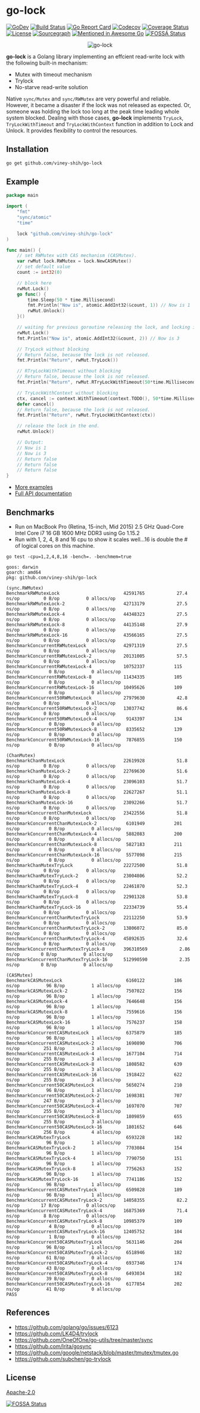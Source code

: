 # go-lock

[![GoDev](https://img.shields.io/badge/go.dev-doc-007d9c?style=flat-square&logo=read-the-docs)](https://pkg.go.dev/github.com/viney-shih/go-lock?tab=doc)
[![Build Status](https://travis-ci.com/viney-shih/go-lock.svg?branch=master)](https://travis-ci.com/github/viney-shih/go-lock)
[![Go Report Card](https://goreportcard.com/badge/github.com/viney-shih/go-lock)](https://goreportcard.com/report/github.com/viney-shih/go-lock)
[![Codecov](https://codecov.io/gh/viney-shih/go-lock/branch/master/graph/badge.svg)](https://codecov.io/gh/viney-shih/go-lock)
[![Coverage Status](https://coveralls.io/repos/github/viney-shih/go-lock/badge.svg?branch=master)](https://coveralls.io/github/viney-shih/go-lock?branch=master)
[![License](http://img.shields.io/badge/License-Apache_2-red.svg?style=flat)](http://www.apache.org/licenses/LICENSE-2.0)
[![Sourcegraph](https://sourcegraph.com/github.com/viney-shih/go-lock/-/badge.svg)](https://sourcegraph.com/github.com/viney-shih/go-lock?badge)
[![Mentioned in Awesome Go](https://awesome.re/mentioned-badge.svg)](https://github.com/avelino/awesome-go#utilities)
[![FOSSA Status](https://app.fossa.com/api/projects/git%2Bgithub.com%2Fviney-shih%2Fgo-lock.svg?type=shield)](https://app.fossa.com/projects/git%2Bgithub.com%2Fviney-shih%2Fgo-lock?ref=badge_shield)

<p align="center">
  <img src="assets/logo.png" title="go-lock" />
</p>

**go-lock** is a Golang library implementing an effcient read-write lock with the following built-in mechanism:
- Mutex with timeout mechanism
- Trylock
- No-starve read-write solution

Native `sync/Mutex` and `sync/RWMutex` are very powerful and reliable. However, it became a disaster if the lock was not released as expected. Or, someone was holding the lock too long at the peak time leading whole system blocked. Dealing with those cases, **go-lock** implements `TryLock`, `TryLockWithTimeout` and `TryLockWithContext` function in addition to Lock and Unlock. It provides flexibility to control the resources.

## Installation

```sh
go get github.com/viney-shih/go-lock
```

## Example
```go
package main

import (
	"fmt"
	"sync/atomic"
	"time"

	lock "github.com/viney-shih/go-lock"
)

func main() {
	// set RWMutex with CAS mechanism (CASMutex).
	var rwMut lock.RWMutex = lock.NewCASMutex()
	// set default value
	count := int32(0)

	// block here
	rwMut.Lock()
	go func() {
		time.Sleep(50 * time.Millisecond)
		fmt.Println("Now is", atomic.AddInt32(&count, 1)) // Now is 1
		rwMut.Unlock()
	}()

	// waiting for previous goroutine releasing the lock, and locking it again
	rwMut.Lock()
	fmt.Println("Now is", atomic.AddInt32(&count, 2)) // Now is 3

	// TryLock without blocking
	// Return false, because the lock is not released.
	fmt.Println("Return", rwMut.TryLock())

	// RTryLockWithTimeout without blocking
	// Return false, because the lock is not released.
	fmt.Println("Return", rwMut.RTryLockWithTimeout(50*time.Millisecond))

	// TryLockWithContext without blocking
	ctx, cancel := context.WithTimeout(context.TODO(), 50*time.Millisecond)
	defer cancel()
	// Return false, because the lock is not released.
	fmt.Println("Return", rwMut.TryLockWithContext(ctx))

	// release the lock in the end.
	rwMut.Unlock()

	// Output:
	// Now is 1
	// Now is 3
	// Return false
	// Return false
	// Return false
}
```

- [More examples](./cas_test.go)
- [Full API documentation](https://pkg.go.dev/github.com/viney-shih/go-lock?tab=doc)

## Benchmarks
- Run on MacBook Pro (Retina, 15-inch, Mid 2015) 2.5 GHz Quad-Core Intel Core i7 16 GB 1600 MHz DDR3 using Go 1.15.2
- Run with 1, 2, 4, 8 and 16 cpu to show it scales well...16 is double the # of logical cores on this machine.

```
go test -cpu=1,2,4,8,16 -bench=. -benchmem=true

goos: darwin
goarch: amd64
pkg: github.com/viney-shih/go-lock

(sync.RWMutex)
BenchmarkRWMutexLock                       	42591765	        27.4 ns/op	       0 B/op	       0 allocs/op
BenchmarkRWMutexLock-2                     	42713179	        27.5 ns/op	       0 B/op	       0 allocs/op
BenchmarkRWMutexLock-4                     	44348323	        27.5 ns/op	       0 B/op	       0 allocs/op
BenchmarkRWMutexLock-8                     	44135148	        27.9 ns/op	       0 B/op	       0 allocs/op
BenchmarkRWMutexLock-16                    	43566165	        27.5 ns/op	       0 B/op	       0 allocs/op
BenchmarkConcurrentRWMutexLock             	42971319	        27.5 ns/op	       0 B/op	       0 allocs/op
BenchmarkConcurrentRWMutexLock-2           	20131005	        57.5 ns/op	       0 B/op	       0 allocs/op
BenchmarkConcurrentRWMutexLock-4           	10752337	       115 ns/op	       0 B/op	       0 allocs/op
BenchmarkConcurrentRWMutexLock-8           	11434335	       105 ns/op	       0 B/op	       0 allocs/op
BenchmarkConcurrentRWMutexLock-16          	10495626	       109 ns/op	       0 B/op	       0 allocs/op
BenchmarkConcurrent50RWMutexLock           	27979630	        42.8 ns/op	       0 B/op	       0 allocs/op
BenchmarkConcurrent50RWMutexLock-2         	13037742	        86.6 ns/op	       0 B/op	       0 allocs/op
BenchmarkConcurrent50RWMutexLock-4         	 9143397	       134 ns/op	       0 B/op	       0 allocs/op
BenchmarkConcurrent50RWMutexLock-8         	 8335652	       139 ns/op	       0 B/op	       0 allocs/op
BenchmarkConcurrent50RWMutexLock-16        	 7876855	       150 ns/op	       0 B/op	       0 allocs/op

(ChanMutex)
BenchmarkChanMutexLock                     	22619928	        51.8 ns/op	       0 B/op	       0 allocs/op
BenchmarkChanMutexLock-2                   	22769630	        51.6 ns/op	       0 B/op	       0 allocs/op
BenchmarkChanMutexLock-4                   	23096103	        51.7 ns/op	       0 B/op	       0 allocs/op
BenchmarkChanMutexLock-8                   	22627267	        51.1 ns/op	       0 B/op	       0 allocs/op
BenchmarkChanMutexLock-16                  	23092266	        51.7 ns/op	       0 B/op	       0 allocs/op
BenchmarkConcurrentChanMutexLock           	23422556	        51.8 ns/op	       0 B/op	       0 allocs/op
BenchmarkConcurrentChanMutexLock-2         	 6101949	       201 ns/op	       0 B/op	       0 allocs/op
BenchmarkConcurrentChanMutexLock-4         	 5882083	       200 ns/op	       0 B/op	       0 allocs/op
BenchmarkConcurrentChanMutexLock-8         	 5827183	       211 ns/op	       0 B/op	       0 allocs/op
BenchmarkConcurrentChanMutexLock-16        	 5577098	       215 ns/op	       0 B/op	       0 allocs/op
BenchmarkChanMutexTryLock                  	22272500	        51.8 ns/op	       0 B/op	       0 allocs/op
BenchmarkChanMutexTryLock-2                	23004806	        52.2 ns/op	       0 B/op	       0 allocs/op
BenchmarkChanMutexTryLock-4                	22461870	        52.3 ns/op	       0 B/op	       0 allocs/op
BenchmarkChanMutexTryLock-8                	22901328	        53.8 ns/op	       0 B/op	       0 allocs/op
BenchmarkChanMutexTryLock-16               	22334739	        55.4 ns/op	       0 B/op	       0 allocs/op
BenchmarkConcurrentChanMutexTryLock        	22112250	        53.9 ns/op	       0 B/op	       0 allocs/op
BenchmarkConcurrentChanMutexTryLock-2      	13806072	        85.0 ns/op	       0 B/op	       0 allocs/op
BenchmarkConcurrentChanMutexTryLock-4      	45892635	        32.6 ns/op	       0 B/op	       0 allocs/op
BenchmarkConcurrentChanMutexTryLock-8      	396310569	         2.86 ns/op	       0 B/op	       0 allocs/op
BenchmarkConcurrentChanMutexTryLock-16     	512990590	         2.35 ns/op	       0 B/op	       0 allocs/op

(CASMutex)
BenchmarkCASMutexLock                      	 6160122	       186 ns/op	      96 B/op	       1 allocs/op
BenchmarkCASMutexLock-2                    	 7507022	       156 ns/op	      96 B/op	       1 allocs/op
BenchmarkCASMutexLock-4                    	 7646648	       156 ns/op	      96 B/op	       1 allocs/op
BenchmarkCASMutexLock-8                    	 7559616	       156 ns/op	      96 B/op	       1 allocs/op
BenchmarkCASMutexLock-16                   	 7576237	       158 ns/op	      96 B/op	       1 allocs/op
BenchmarkConcurrentCASMutexLock            	 6375879	       185 ns/op	      96 B/op	       1 allocs/op
BenchmarkConcurrentCASMutexLock-2          	 1690890	       706 ns/op	     251 B/op	       3 allocs/op
BenchmarkConcurrentCASMutexLock-4          	 1677104	       714 ns/op	     255 B/op	       3 allocs/op
BenchmarkConcurrentCASMutexLock-8          	 1808582	       639 ns/op	     255 B/op	       3 allocs/op
BenchmarkConcurrentCASMutexLock-16         	 1918422	       622 ns/op	     255 B/op	       3 allocs/op
BenchmarkConcurrent50CASMutexLock          	 5650274	       210 ns/op	      96 B/op	       1 allocs/op
BenchmarkConcurrent50CASMutexLock-2        	 1698381	       707 ns/op	     247 B/op	       3 allocs/op
BenchmarkConcurrent50CASMutexLock-4        	 1697070	       707 ns/op	     255 B/op	       3 allocs/op
BenchmarkConcurrent50CASMutexLock-8        	 1809859	       655 ns/op	     255 B/op	       3 allocs/op
BenchmarkConcurrent50CASMutexLock-16       	 1801652	       646 ns/op	     256 B/op	       4 allocs/op
BenchmarkCASMutexTryLock                   	 6593228	       182 ns/op	      96 B/op	       1 allocs/op
BenchmarkCASMutexTryLock-2                 	 7703084	       154 ns/op	      96 B/op	       1 allocs/op
BenchmarkCASMutexTryLock-4                 	 7790750	       151 ns/op	      96 B/op	       1 allocs/op
BenchmarkCASMutexTryLock-8                 	 7756263	       152 ns/op	      96 B/op	       1 allocs/op
BenchmarkCASMutexTryLock-16                	 7741186	       152 ns/op	      96 B/op	       1 allocs/op
BenchmarkConcurrentCASMutexTryLock         	 6509828	       189 ns/op	      96 B/op	       1 allocs/op
BenchmarkConcurrentCASMutexTryLock-2       	14058355	        82.2 ns/op	      17 B/op	       0 allocs/op
BenchmarkConcurrentCASMutexTryLock-4       	16875369	        71.4 ns/op	       8 B/op	       0 allocs/op
BenchmarkConcurrentCASMutexTryLock-8       	10985379	       109 ns/op	       4 B/op	       0 allocs/op
BenchmarkConcurrentCASMutexTryLock-16      	12405752	       104 ns/op	       1 B/op	       0 allocs/op
BenchmarkConcurrent50CASMutexTryLock       	 5631146	       204 ns/op	      96 B/op	       1 allocs/op
BenchmarkConcurrent50CASMutexTryLock-2     	 6518946	       182 ns/op	      61 B/op	       0 allocs/op
BenchmarkConcurrent50CASMutexTryLock-4     	 6937346	       174 ns/op	      43 B/op	       0 allocs/op
BenchmarkConcurrent50CASMutexTryLock-8     	 6493034	       182 ns/op	      39 B/op	       0 allocs/op
BenchmarkConcurrent50CASMutexTryLock-16    	 6177854	       202 ns/op	      41 B/op	       0 allocs/op
PASS

```

## References
- https://github.com/golang/go/issues/6123
- https://github.com/LK4D4/trylock
- https://github.com/OneOfOne/go-utils/tree/master/sync
- https://github.com/lrita/gosync
- https://github.com/google/netstack/blob/master/tmutex/tmutex.go
- https://github.com/subchen/go-trylock

## License
[Apache-2.0](https://opensource.org/licenses/Apache-2.0)


[![FOSSA Status](https://app.fossa.com/api/projects/git%2Bgithub.com%2Fviney-shih%2Fgo-lock.svg?type=large)](https://app.fossa.com/projects/git%2Bgithub.com%2Fviney-shih%2Fgo-lock?ref=badge_large)
